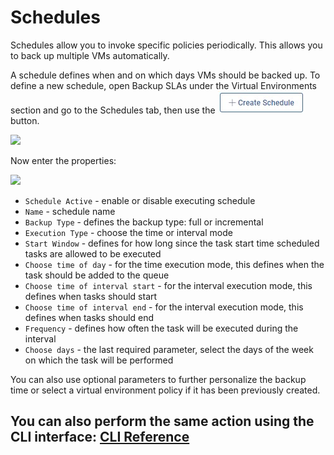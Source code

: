 # Schedules

Schedules allow you to invoke specific policies periodically. This allows you to back up multiple VMs automatically.

A schedule defines when and on which days VMs should be backed up. To define a new schedule, open Backup SLAs under the Virtual Environments section and go to the Schedules tab, then use the ![](../../../.gitbook/assets/create-schedule%20%281%29.jpg) button.

![](../../../.gitbook/assets/backup-sla-schedules.jpg)

Now enter the properties:

![](../../../.gitbook/assets/backup-sla-schedules-create.jpg)

* `Schedule Active` - enable or disable executing schedule
* `Name` - schedule name
* `Backup Type` - defines the backup type: full or incremental
* `Execution Type` - choose the time or interval mode
* `Start Window` - defines for how long since the task start time scheduled tasks are allowed to be executed
* `Choose time of day` - for the time execution mode, this defines when the task should be added to the queue
* `Choose time of interval start` - for the interval execution mode, this defines when tasks should start
* `Choose time of interval end` - for the interval execution mode, this defines when tasks should end
* `Frequency` - defines how often the task will be executed during the interval
* `Choose days` - the last required parameter, select the days of the week on which the task will be performed

You can also use optional parameters to further personalize the backup time or select a virtual environment policy if it has been previously created.

## You can also perform the same action using the CLI interface: [CLI Reference](../../cli-reference.md#schedules)

